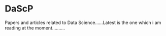 DaScP
=====

Papers and articles related to Data Science......Latest is the one which i am reading at the moment..........
